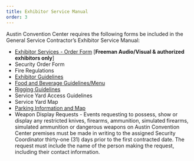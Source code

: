 ```yaml
---
title: Exhibitor Service Manual
order: 3
---
```


Austin Convention Center requires the following forms be included in the General Service Contractor’s Exhibitor Service Manual:

- [Exhibitor Services - Order Form](https://www.austinconventioncenter.com/guidelines-and-resources/) [**Freeman Audio/Visual & authorized exhibitors only**]
- Security Order Form
- Fire Regulations
- [Exhibitor Guidelines](https://assets.ctfassets.net/xv1q576gx3e5/69lUGDjhDieYqmiMCWcgcW/064363f4489cd7cfa1e891ab1c00fb05/ACC_Exhibitors_Labor_Charges.pdf)
- [Food and Beverage Guidelines/Menu](https://assets.ctfassets.net/xv1q576gx3e5/42Ajywt6BBFNJ5xTJATY7c/35d958768067c6766499ebce557a24d8/Catering_Menu.pdf)
- [Rigging Guidelines](https://assets.ctfassets.net/xv1q576gx3e5/6lzj12S4hfhNfqreE7xsNh/729d7033aaf5842b038fba7b80b992a4/ACCD_Rigging_Guide.pdf)
- Service Yard Access Guidelines
- Service Yard Map 
- [Parking Information and Map](https://www.austinconventioncenter.com/directions-and-parking/)
- Weapon Display Requests - Events requesting to possess, show or display any restricted knives, firearms, ammunition, simulated firearms, simulated ammunition or dangerous weapons on Austin Convention Center premises must be made in writing to the assigned Security Coordinator thirty-one (31) days prior to the first contracted date. The request must include the name of the person making the request, including their contact information.
